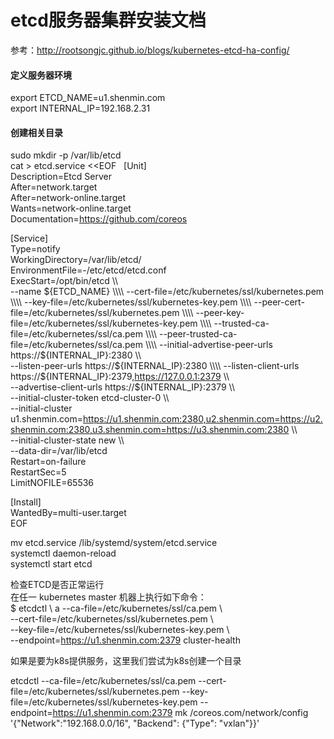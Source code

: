 # etcd服务器集群安装文档
参考：http://rootsongjc.github.io/blogs/kubernetes-etcd-ha-config/
#### 定义服务器环境
export ETCD_NAME=u1.shenmin.com  
export INTERNAL_IP=192.168.2.31  
#### 创建相关目录  
sudo mkdir -p /var/lib/etcd </br>
cat > etcd.service <<EOF  
[Unit]  
Description=Etcd Server  
After=network.target  
After=network-online.target  
Wants=network-online.target  
Documentation=https://github.com/coreos  

[Service]  
Type=notify  
WorkingDirectory=/var/lib/etcd/   
EnvironmentFile=-/etc/etcd/etcd.conf  
ExecStart=/opt/bin/etcd \\\\   
  --name ${ETCD_NAME} \\\\  
  --cert-file=/etc/kubernetes/ssl/kubernetes.pem \\\\  
  --key-file=/etc/kubernetes/ssl/kubernetes-key.pem \\\\  
  --peer-cert-file=/etc/kubernetes/ssl/kubernetes.pem \\\\  
  --peer-key-file=/etc/kubernetes/ssl/kubernetes-key.pem \\\\   
  --trusted-ca-file=/etc/kubernetes/ssl/ca.pem \\\\  
  --peer-trusted-ca-file=/etc/kubernetes/ssl/ca.pem \\\\   
  --initial-advertise-peer-urls https://${INTERNAL_IP}:2380 \\\\  
  --listen-peer-urls https://${INTERNAL_IP}:2380 \\\\  
  --listen-client-urls https://${INTERNAL_IP}:2379,https://127.0.0.1:2379 \\\\ \
  --advertise-client-urls https://${INTERNAL_IP}:2379 \\\\  
  --initial-cluster-token etcd-cluster-0 \\\\ \
  --initial-cluster u1.shenmin.com=https://u1.shenmin.com:2380,u2.shenmin.com=https://u2.shenmin.com:2380,u3.shenmin.com=https://u3.shenmin.com:2380 \\\\  
  --initial-cluster-state new \\\\  
  --data-dir=/var/lib/etcd  
Restart=on-failure  
RestartSec=5  
LimitNOFILE=65536  

[Install]  
WantedBy=multi-user.target  
EOF  

mv etcd.service /lib/systemd/system/etcd.service  
systemctl daemon-reload  
systemctl start etcd  

检查ETCD是否正常运行  
在任一 kubernetes master 机器上执行如下命令：  
$ etcdctl \  a
  --ca-file=/etc/kubernetes/ssl/ca.pem \  
  --cert-file=/etc/kubernetes/ssl/kubernetes.pem \  
  --key-file=/etc/kubernetes/ssl/kubernetes-key.pem \  
 --endpoint=https://u1.shenmin.com:2379  cluster-health  
 
 如果是要为k8s提供服务，这里我们尝试为k8s创建一个目录  
 
etcdctl   --ca-file=/etc/kubernetes/ssl/ca.pem   --cert-file=/etc/kubernetes/ssl/kubernetes.pem   --key-file=/etc/kubernetes/ssl/kubernetes-key.pem --endpoint=https://u1.shenmin.com:2379  mk /coreos.com/network/config '{"Network":"192.168.0.0/16", "Backend": {"Type": "vxlan"}}'
